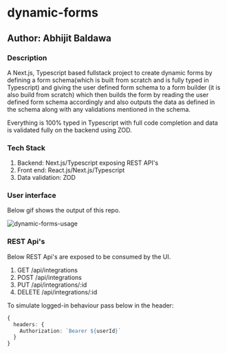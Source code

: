 # dynamic-forms
## Author: Abhijit Baldawa

### Description
A Next.js, Typescript based fullstack project to create dynamic forms by defining a form schema(which is built from scratch and is fully typed in Typescript) and giving the user defined form schema to a form builder (it is also build from scratch) which then builds the form by reading the user defined form schema accordingly and also outputs the data as defined in the schema along with any validations mentioned in the schema.

Everything is 100% typed in Typescript with full code completion and data is validated fully on the backend using ZOD.

### Tech Stack
1. Backend: Next.js/Typescript exposing REST API's
2. Front end: React.js/Next.js/Typescript
3. Data validation: ZOD


### User interface
Below gif shows the output of this repo.

![dynamic-forms-usage](https://user-images.githubusercontent.com/5449692/197034123-6324c860-7b24-4e40-8138-c51f1b254ee2.gif)

### REST Api's
Below REST Api's are exposed to be consumed by the UI.
1. GET /api/integrations
2. POST /api/integrations
3. PUT /api/integrations/:id
4. DELETE /api/integrations/:id

To simulate logged-in behaviour pass below in the header:
```typescript
{
  headers: {
    Authorization: `Bearer ${userId}`
  }
}
```
